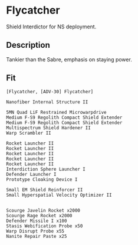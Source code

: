 # Flycatcher

Shield Interdictor for NS deployment.

## Description

Tankier than the Sabre, emphasis on staying power.

## Fit
```
[Flycatcher, [ADV-30] Flycatcher]

Nanofiber Internal Structure II

5MN Quad LiF Restrained Microwarpdrive
Medium F-S9 Regolith Compact Shield Extender
Medium F-S9 Regolith Compact Shield Extender
Multispectrum Shield Hardener II
Warp Scrambler II

Rocket Launcher II
Rocket Launcher II
Rocket Launcher II
Rocket Launcher II
Rocket Launcher II
Interdiction Sphere Launcher I
Defender Launcher I
Prototype Cloaking Device I

Small EM Shield Reinforcer II
Small Hyperspatial Velocity Optimizer II


Scourge Javelin Rocket x2000
Scourge Rage Rocket x2000
Defender Missile I x100
Stasis Webification Probe x50
Warp Disrupt Probe x55
Nanite Repair Paste x25
```
